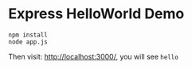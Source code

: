 Express HelloWorld Demo
=======================

```
npm install
node app.js
```

Then visit: <http://localhost:3000/>, you will see `hello`